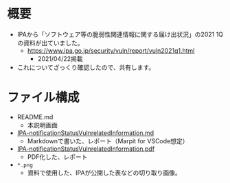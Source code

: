 # 概要

- IPAから「ソフトウェア等の脆弱性関連情報に関する届け出状況」の2021 1Qの資料が出ていました。
  - https://www.ipa.go.jp/security/vuln/report/vuln2021q1.html
    - 2021/04/22掲載
- これについてざっくり確認したので、共有します。

# ファイル構成

- README.md
  - 本説明画面
- [IPA-notificationStatusVulnrelatedInformation.md](IPA-notificationStatusVulnrelatedInformation.md)
  - Markdownで書いた、レポート（Marpit for VSCode想定）
- [IPA-notificationStatusVulnrelatedInformation.pdf](IPA-notificationStatusVulnrelatedInformation.pdf)
  - PDF化した、レポート
- `*.png`
  - 資料で使用した、IPAが公開した表などの切り取り画像。
